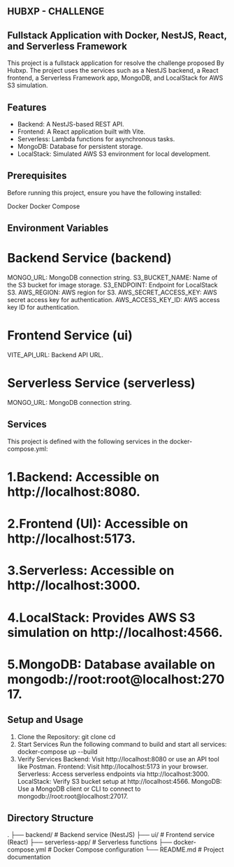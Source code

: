 ## HUBXP - CHALLENGE
## Fullstack Application with Docker, NestJS, React, and Serverless Framework
This project is a fullstack application for resolve the challenge proposed By Hubxp.
The project uses the services such as a NestJS backend, a React frontend, a Serverless Framework app, MongoDB, and LocalStack for AWS S3 simulation.

## Features
- Backend: A NestJS-based REST API.
- Frontend: A React application built with Vite.
- Serverless: Lambda functions for asynchronous tasks.
- MongoDB: Database for persistent storage.
- LocalStack: Simulated AWS S3 environment for local development.

## Prerequisites
Before running this project, ensure you have the following installed:

Docker
Docker Compose

##  Environment Variables
# Backend Service (backend)
MONGO_URL: MongoDB connection string.
S3_BUCKET_NAME: Name of the S3 bucket for image storage.
S3_ENDPOINT: Endpoint for LocalStack S3.
AWS_REGION: AWS region for S3.
AWS_SECRET_ACCESS_KEY: AWS secret access key for authentication.
AWS_ACCESS_KEY_ID: AWS access key ID for authentication.
# Frontend Service (ui)
VITE_API_URL: Backend API URL.
# Serverless Service (serverless)
MONGO_URL: MongoDB connection string.

## Services
This project is defined with the following services in the docker-compose.yml:

# 1.Backend: Accessible on http://localhost:8080.
# 2.Frontend (UI): Accessible on http://localhost:5173.
# 3.Serverless: Accessible on http://localhost:3000.
# 4.LocalStack: Provides AWS S3 simulation on http://localhost:4566.
# 5.MongoDB: Database available on mongodb://root:root@localhost:27017.

## Setup and Usage
1. Clone the Repository:
git clone <repository-url>
cd <repository-folder>
3. Start Services
Run the following command to build and start all services:
docker-compose up --build
3. Verify Services
Backend: Visit http://localhost:8080 or use an API tool like Postman.
Frontend: Visit http://localhost:5173 in your browser.
Serverless: Access serverless endpoints via http://localhost:3000.
LocalStack: Verify S3 bucket setup at http://localhost:4566.
MongoDB: Use a MongoDB client or CLI to connect to mongodb://root:root@localhost:27017.

## Directory Structure
.
├── backend/              # Backend service (NestJS)
├── ui/                   # Frontend service (React)
├── serverless-app/       # Serverless functions
├── docker-compose.yml    # Docker Compose configuration
└── README.md             # Project documentation

